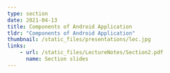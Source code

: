 ```yaml
---
type: section
date: 2021-04-13
title: Components of Android Application
tldr: "Components of Android Application"
thumbnail: /static_files/presentations/lec.jpg
links: 
    - url: /static_files/LectureNotes/Section2.pdf
      name: Section slides
---
```


